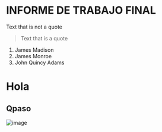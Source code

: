 # INFORME DE TRABAJO FINAL
Text that is not a quote

> Text that is a quote
1. James Madison
2. James Monroe
3. John Quincy Adams
# Hola
## Qpaso
![image](https://github.com/user-attachments/assets/cbf8689a-be91-4260-b524-599488e69555)
